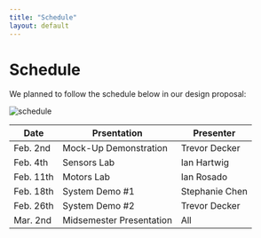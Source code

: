 ```yaml
---
title: "Schedule"
layout: default
---
```


# Schedule #

We planned to follow the schedule below in our design proposal:

![schedule]({{site.baseurl}}/images/schedule.png)

| Date  | Prsentation | Presenter  |
|---|---|---|
| Feb. 2nd |  Mock-Up Demonstration | Trevor Decker  |
| Feb. 4th | Sensors Lab  |  Ian Hartwig | 
| Feb. 11th  | Motors Lab  | Ian Rosado  |
| Feb. 18th | System Demo #1 | Stephanie Chen |
| Feb. 26th | System Demo #2 | Trevor Decker |
| Mar. 2nd | Midsemester Presentation | All |
